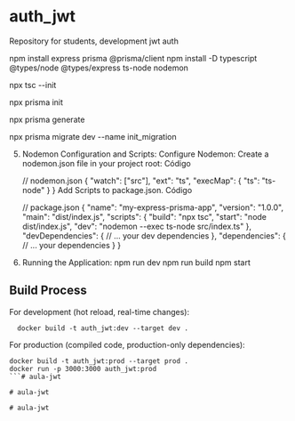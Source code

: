 # auth_jwt
Repository for students, development jwt auth


npm install express prisma @prisma/client
npm install -D typescript @types/node @types/express ts-node nodemon

npx tsc --init

npx prisma init

npx prisma generate

npx prisma migrate dev --name init_migration

5. Nodemon Configuration and Scripts:
Configure Nodemon: Create a nodemon.json file in your project root:
Código

    // nodemon.json
    {
      "watch": ["src"],
      "ext": "ts",
      "execMap": {
        "ts": "ts-node"
      }
    }
Add Scripts to package.json.
Código

    // package.json
    {
      "name": "my-express-prisma-app",
      "version": "1.0.0",
      "main": "dist/index.js",
      "scripts": {
        "build": "npx tsc",
        "start": "node dist/index.js",
        "dev": "nodemon --exec ts-node src/index.ts"
      },
      "devDependencies": {
        // ... your dev dependencies
      },
      "dependencies": {
        // ... your dependencies
      }
    }
6. Running the Application:
npm run dev
npm run build
npm start

## Build Process

For development (hot reload, real-time changes):
```
  docker build -t auth_jwt:dev --target dev .
```

For production (compiled code, production-only dependencies):
```
docker build -t auth_jwt:prod --target prod .
docker run -p 3000:3000 auth_jwt:prod
```#   a u l a - j w t  
 #   a u l a - j w t  
 #   a u l a - j w t  
 